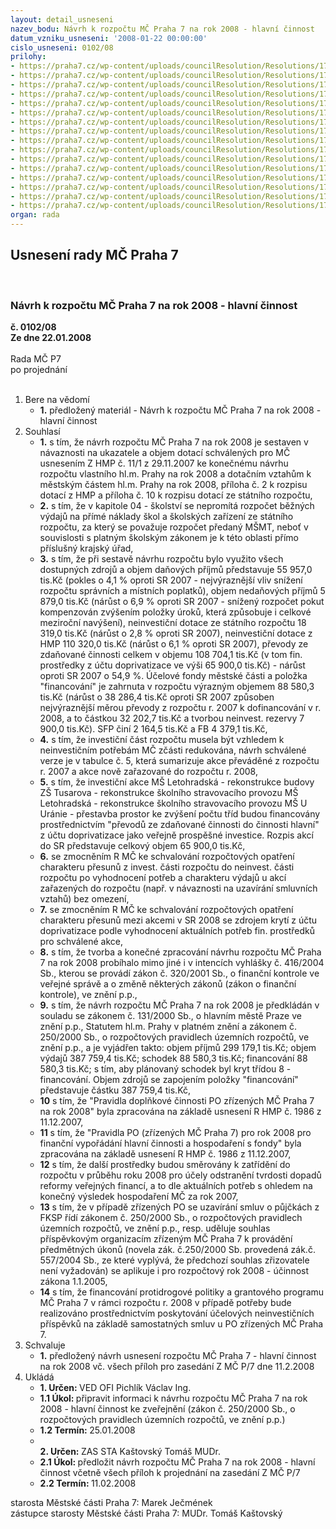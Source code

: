 ```yaml
---
layout: detail_usneseni
nazev_bodu: Návrh k rozpočtu MČ Praha 7 na rok 2008 - hlavní činnost
datum_vzniku_usneseni: '2008-01-22 00:00:00'
cislo_usneseni: 0102/08
prilohy:
- https://praha7.cz/wp-content/uploads/councilResolution/Resolutions/17671/3-hmp2008.xls
- https://praha7.cz/wp-content/uploads/councilResolution/Resolutions/17671/3-hmpsr2008.xls
- https://praha7.cz/wp-content/uploads/councilResolution/Resolutions/17671/3-skenovat0024.pdf
- https://praha7.cz/wp-content/uploads/councilResolution/Resolutions/17671/3-srbilance08surprosinec.xls
- https://praha7.cz/wp-content/uploads/councilResolution/Resolutions/17671/3-sr08orjcelkem.xls
- https://praha7.cz/wp-content/uploads/councilResolution/Resolutions/17671/3-2008vlastniprijmy.xls
- https://praha7.cz/wp-content/uploads/councilResolution/Resolutions/17671/3-po2008sr.doc
- https://praha7.cz/wp-content/uploads/councilResolution/Resolutions/17671/3-sumarinvestakce2008.xls
- https://praha7.cz/wp-content/uploads/councilResolution/Resolutions/17671/3-akce2008z2007inv.xls
- https://praha7.cz/wp-content/uploads/councilResolution/Resolutions/17671/3-akce2008noveinv.xls
- https://praha7.cz/wp-content/uploads/councilResolution/Resolutions/17671/3-pravpovhc08a.doc
- https://praha7.cz/wp-content/uploads/councilResolution/Resolutions/17671/3-pravpohv08zsmsa.doc
- https://praha7.cz/wp-content/uploads/councilResolution/Resolutions/17671/3-pravpohv08mimoska.doc
- https://praha7.cz/wp-content/uploads/councilResolution/Resolutions/17671/3-d%c5%afvnavrh2008b.doc
- https://praha7.cz/wp-content/uploads/councilResolution/Resolutions/17671/3-srfondy2008.doc
- https://praha7.cz/wp-content/uploads/councilResolution/Resolutions/17671/3-rozpo%c4%8det2008za.doc
organ: rada
---
```

<div id="ucUsn_pList" class="usn">
	<span><h2>Usnesení rady MČ Praha 7 </h2>
<br></span><div class="standBody">
<span><h3>Návrh k rozpočtu MČ Praha 7 na rok 2008 - hlavní činnost</h3></span><div class="center">
		<strong>č. 0102/08</strong><br>
	</div>
<div class="center">
		<strong>Ze dne 22.01.2008</strong><br><br>
	</div>Rada MČ P7<br> po projednání<br><br><ol>
<li>Bere na vědomí<ul><li>
<strong>1.</strong> předložený materiál - Návrh k rozpočtu MČ Praha 7 na rok 2008 - hlavní činnost</li></ul>
</li>
<li>Souhlasí<ul>
<li>
<strong>1.</strong> s tím, že návrh rozpočtu MČ Praha 7 na rok 2008 je sestaven v návaznosti na ukazatele a objem dotací schválených pro MČ usnesením Z HMP č. 11/1 z 29.11.2007 ke konečnému návrhu rozpočtu vlastního hl.m. Prahy na rok 2008 a dotačním vztahům k městským částem hl.m. Prahy na rok 2008, příloha č. 2 k rozpisu dotací z HMP a příloha č. 10  k  rozpisu dotací ze státního rozpočtu,</li>
<li>
<strong>2.</strong> s tím, že v kapitole 04 - školství se nepromítá rozpočet běžných výdajů na přímé náklady škol a školských zařízení ze státního rozpočtu, za který se  považuje rozpočet předaný MŠMT, neboť v souvislosti s platným školským zákonem je k této oblasti přímo příslušný krajský úřad, </li>
<li>
<strong>3.</strong> s tím, že při sestavě návrhu rozpočtu bylo využito všech dostupných zdrojů a objem daňových příjmů představuje 55 957,0 tis.Kč (pokles o 4,1 % oproti SR 2007 - nejvýraznější vliv snížení rozpočtu správních a místních poplatků), objem nedaňových příjmů 5 879,0 tis.Kč (nárůst o 6,9  % oproti SR 2007 -  snížený rozpočet pokut kompenzován zvýšením položky úroků, která způsobuje i celkové meziroční navýšení),  neinvestiční dotace ze státního  rozpočtu 18 319,0 tis.Kč (nárůst  o 2,8 % oproti SR 2007), neinvestiční dotace z HMP  110 320,0 tis.Kč (nárůst o 6,1 % oproti SR 2007),  převody ze zdaňované činnosti celkem v objemu 108 704,1 tis.Kč (v tom fin. prostředky z účtu doprivatizace ve výši 65 900,0 tis.Kč) - nárůst oproti SR 2007 o 54,9 %. Účelové fondy městské části a položka "financování" je zahrnuta v rozpočtu výrazným objemem 88 580,3 tis.Kč (nárůst o 38 286,4 tis.Kč oproti SR 2007 způsoben nejvýraznější měrou převody z rozpočtu r. 2007 k dofinancování v r. 2008, a to částkou 32 202,7 tis.Kč a tvorbou neinvest. rezervy 7 900,0 tis.Kč). SFP činí 2 164,5 tis.Kč a FB 4 379,1 tis.Kč,</li>
<li>
<strong>4.</strong> s tím, že investiční část rozpočtu musela být vzhledem k neinvestičním potřebám MČ zčásti redukována, návrh schválené verze je v tabulce č. 5, která sumarizuje akce převáděné z rozpočtu r. 2007 a akce nově zařazované do rozpočtu r. 2008,</li>
<li>
<strong>5.</strong> s tím, že investiční akce  MŠ Letohradská - rekonstrukce budovy                                  ZŠ Tusarova - rekonstrukce školního stravovacího provozu                       MŠ Letohradská - rekonstrukce školního stravovacího provozu MŠ U Uránie - přestavba  prostor ke zvýšení počtu tříd  budou financovány prostřednictvím "převodů ze zdaňované činnosti do činnosti hlavní" z účtu doprivatizace jako veřejně prospěšné investice. Rozpis akcí do SR představuje celkový objem 65 900,0 tis.Kč,</li>
<li>
<strong>6.</strong> se zmocněním R MČ ke schvalování rozpočtových opatření charakteru přesunů z invest. části rozpočtu do neinvest. části rozpočtu po vyhodnocení potřeb a charakteru výdajů u akcí zařazených do rozpočtu  (např. v návaznosti na uzavírání smluvních vztahů) bez omezení,</li>
<li>
<strong>7.</strong> se zmocněním R MČ ke schvalování rozpočtových opatření charakteru přesunů mezi akcemi v SR 2008 se zdrojem krytí z účtu doprivatizace  podle vyhodnocení aktuálních potřeb fin. prostředků  pro schválené akce,</li>
<li>
<strong>8.</strong> s tím, že tvorba a konečné zpracování návrhu rozpočtu MČ Praha 7 na rok 2008 probíhalo mimo jiné i v intencích vyhlášky č. 416/2004 Sb., kterou se provádí zákon č. 320/2001 Sb.,  o finanční kontrole ve veřejné správě a o změně některých zákonů (zákon o finanční kontrole), ve znění p.p.,</li>
<li>
<strong>9.</strong> s tím, že návrh rozpočtu MČ Praha 7 na rok 2008 je předkládán v souladu se zákonem č. 131/2000 Sb., o hlavním městě Praze ve znění p.p., Statutem hl.m. Prahy v platném znění  a zákonem č. 250/2000 Sb., o rozpočtových pravidlech územních rozpočtů,  ve znění p.p.,   a je vyjádřen takto:   objem příjmů                                       299 179,1 tis.Kč;  objem výdajů                                       387 759,4 tis.Kč; schodek                                                  88 580,3 tis.Kč;  financování                                            88 580,3 tis.Kč;  s tím, aby plánovaný schodek byl kryt třídou 8 - financování. Objem zdrojů se zapojením položky "financování" představuje částku 387 759,4 tis.Kč,  </li>
<li>
<strong>10</strong> s tím, že "Pravidla doplňkové činnosti PO zřízených MČ Praha 7 na rok 2008" byla zpracována na základě usnesení  R HMP č. 1986 z 11.12.2007,     </li>
<li>
<strong>11</strong> s tím, že "Pravidla PO (zřízených MČ Praha 7) pro rok 2008 pro  finanční vypořádání hlavní činnosti a hospodaření s fondy"  byla zpracována na základě usnesení R HMP č. 1986 z 11.12.2007,</li>
<li>
<strong>12</strong> s tím, že další prostředky budou směrovány k zatřídění do rozpočtu v průběhu roku 2008 pro účely odstranění tvrdosti dopadů reformy veřejných financí, a to dle aktuálních potřeb s ohledem na konečný výsledek hospodaření MČ za rok 2007, </li>
<li>
<strong>13</strong> s tím, že v případě zřízených PO se uzavírání smluv o půjčkách z FKSP  řídí  zákonem č. 250/2000 Sb., o rozpočtových pravidlech územních rozpočtů, ve znění p.p.,  resp. uděluje souhlas příspěvkovým organizacím zřízeným MČ Praha 7 k provádění předmětných úkonů (novela zák. č.250/2000 Sb. provedená zák.č. 557/2004 Sb., ze které vyplývá, že předchozí souhlas zřizovatele není vyžadován)  se aplikuje i pro rozpočtový rok 2008 - účinnost zákona 1.1.2005,</li>
<li>
<strong>14</strong> s tím, že financování protidrogové politiky a grantového programu MČ Praha 7 v rámci rozpočtu r. 2008 v případě potřeby bude realizováno prostřednictvím poskytování účelových neinvestičních příspěvků na základě samostatných smluv u PO zřízených MČ Praha 7.</li>
</ul>
</li>
<li>Schvaluje<ul><li>
<strong>1.</strong> předložený návrh usnesení rozpočtu MČ Praha 7 - hlavní činnost na rok 2008 vč. všech příloh pro zasedání Z MČ P/7 dne 11.2.2008</li></ul>
</li>
<li>Ukládá<ul>
<li>
<strong>1. Určen: </strong>VED OFI Pichlík Václav Ing.</li>
<li>
<strong>1.1 Úkol: </strong>připravit informaci k návrhu rozpočtu MČ Praha 7 na rok 2008 - hlavní činnost ke zveřejnění (zákon  č. 250/2000 Sb., o rozpočtových pravidlech územních rozpočtů, ve znění p.p.)</li>
<li>
<strong>1.2 Termín: </strong>25.01.2008</li>
<li>
<strong><br>2. Určen: </strong>ZAS STA Kaštovský Tomáš MUDr.</li>
<li>
<strong>2.1 Úkol: </strong>předložit návrh rozpočtu MČ Praha 7 na rok 2008 - hlavní činnost včetně všech příloh k projednání na zasedání Z MČ P/7</li>
<li>
<strong>2.2 Termín: </strong>11.02.2008</li>
</ul>
</li>
</ol>starosta Městské části Praha 7: Marek Ječmének<br>zástupce starosty Městské části Praha 7: MUDr. Tomáš Kaštovský 
</div>
</div>